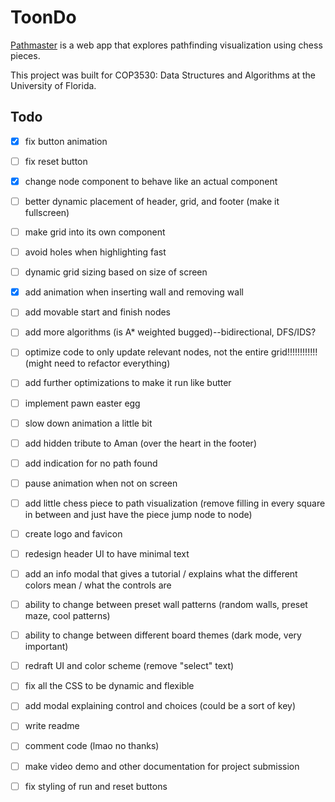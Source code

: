 # ToonDo
[Pathmaster](pathmaster.tech) is a web app that explores pathfinding visualization using chess pieces.

This project was built for COP3530: Data Structures and Algorithms at the University of Florida.

## Todo
- [x] fix button animation
- [ ] fix reset button
- [x] change node component to behave like an actual component
- [ ] better dynamic placement of header, grid, and footer (make it fullscreen)
- [ ] make grid into its own component
- [ ] avoid holes when highlighting fast
- [ ] dynamic grid sizing based on size of screen
- [x] add animation when inserting wall and removing wall
- [ ] add movable start and finish nodes
- [ ] add more algorithms (is A* weighted bugged)--bidirectional, DFS/IDS?
- [ ] optimize code to only update relevant nodes, not the entire grid!!!!!!!!!!!! (might need to refactor everything)
- [ ] add further optimizations to make it run like butter
- [ ] implement pawn easter egg
- [ ] slow down animation a little bit
- [ ] add hidden tribute to Aman (over the heart in the footer)
- [ ] add indication for no path found
- [ ] pause animation when not on screen
- [ ] add little chess piece to path visualization (remove filling in every square in between and just have the piece jump node to node)
- [ ] create logo and favicon
- [ ] redesign header UI to have minimal text
- [ ] add an info modal that gives a tutorial / explains what the different colors mean / what the controls are
- [ ] ability to change between preset wall patterns (random walls, preset maze, cool patterns)
- [ ] ability to change between different board themes (dark mode, very important)
- [ ] redraft UI and color scheme (remove "select" text)
- [ ] fix all the CSS to be dynamic and flexible
- [ ] add modal explaining control and choices (could be a sort of key)
- [ ] write readme
- [ ] comment code (lmao no thanks)
- [ ] make video demo and other documentation for project submission
- [ ] fix styling of run and reset buttons
  

